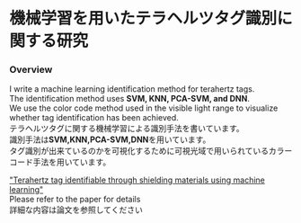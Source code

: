 # 機械学習を用いたテラヘルツタグ識別に関する研究

### Overview

I write a machine learning identification method for terahertz tags.  
The identification method uses **SVM, KNN, PCA-SVM, and DNN**.  
We use the color code method used in the visible light range to visualize whether tag identification has been achieved.  
テラヘルツタグに関する機械学習による識別手法を書いています。   
識別手法は**SVM,KNN,PCA-SVM,DNN**を用いています。  
タグ識別が出来ているのかを可視化するために可視光域で用いられているカラーコード手法を用いています。  


["Terahertz tag identifiable through shielding materials using machine learning"](https://doi.org/10.1364/OE.384195)  
Please refer to the paper for details  
詳細な内容は論文を参照してください
